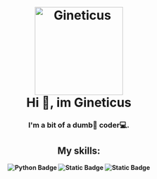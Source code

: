 <h1 align=center>
  <br>
  <a href=""></a><img alt="Gineticus" src="https://i.ibb.co/rw9LxYG/Untitled-1.png" width=200>
  <br>
  Hi 👋, im Gineticus
</h1>
<h3 align=center>
  <a href=""></a>I'm a bit of a dumb🥸 coder💻.
</h3>

<h2 align=center>
  <a href=""></a>
  <b>My skills:<b>
</h2>
<p align=center><img alt="Python Badge" src="https://img.shields.io/badge/Python-%23292929?style=for-the-badge&logo=python"> <img alt="Static Badge" src="https://img.shields.io/badge/C%2B%2B-%23292929?style=for-the-badge&logo=cplusplus&logoColor=%23A760D0"> <img alt="Static Badge" src="https://img.shields.io/badge/C%23-%23292929?style=for-the-badge&logo=csharp&logoColor=%23D284FE"></p>

